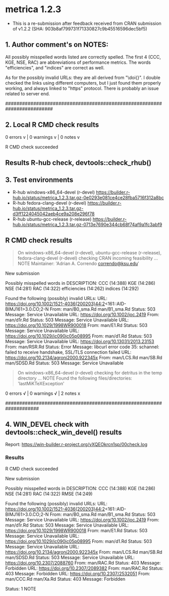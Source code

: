 # metrica 1.2.3 

* This is a re-submission after feedback received from CRAN submission of v1.2.2 (SHA: 903b8af799731f71330827c9b45516596dec5bf5)

## 1. Author comment's on NOTES:
All possibly misspelled words listed are correctly spelled. 
The first 4 (CCC, KGE, NSE, RAC) are abbreviations of performance metrics.
The words "efficiencies", and "indices" are correct as well.

As for the possibly invalid URLs: they are all derived from "\doi{}". I double checked 
the links using different computers, but I just found them properly working, and 
always linked to "https" protocol. There is probably an issue related to server end.

#########################################################################

## 2. Local R CMD check results 

0 errors v | 0 warnings v | 0 notes v

R CMD check succeeded

## Results R-hub check, devtools::check_rhub()

## 3. Test environments
- R-hub windows-x86_64-devel (r-devel)
https://builder.r-hub.io/status/metrica_1.2.3.tar.gz-0e0293e081ce4ce28fba5716f312a8bc
- R-hub fedora-clang-devel (r-devel)
https://builder.r-hub.io/status/metrica_1.2.3.tar.gz-d3ff1224045042aeb4ce9a208e296f78
- R-hub ubuntu-gcc-release (r-release)
https://builder.r-hub.io/status/metrica_1.2.3.tar.gz-0713e7690e344cb68f74af9a1fc3abf9

## R CMD check results
> On windows-x86_64-devel (r-devel), ubuntu-gcc-release (r-release), fedora-clang-devel (r-devel)
  checking CRAN incoming feasibility ... NOTE
  Maintainer: 'Adrian A. Correndo <correndo@ksu.edu>'
  
  New submission
  
  Possibly misspelled words in DESCRIPTION:
    CCC (14:388)
    KGE (14:286)
    NSE (14:281)
    RAC (14:322)
    efficiencies (14:262)
    indices (14:292)
  
  Found the following (possibly) invalid URLs:
    URL: https://doi.org/10.1002/1521-4036(200203)44:2<161::AID-BIMJ161>3.0.CO;2-N
      From: man/B0_sma.Rd
            man/B1_sma.Rd
      Status: 503
      Message: Service Unavailable
    URL: https://doi.org/10.1002/joc.2419
      From: man/d1r.Rd
      Status: 503
      Message: Service Unavailable
    URL: https://doi.org/10.1029/1998WR900018
      From: man/E1.Rd
      Status: 503
      Message: Service Unavailable
    URL: https://doi.org/10.1029/jc090ic05p08995
      From: man/d1.Rd
      Status: 503
      Message: Service Unavailable
    URL: https://doi.org/10.13031/2013.23153
      From: man/RSR.Rd
      Status: Error
      Message: libcurl error code 35:
        	schannel: failed to receive handshake, SSL/TLS connection failed
    URL: https://doi.org/10.2134/agronj2000.922345x
      From: man/LCS.Rd
            man/SB.Rd
            man/SDSD.Rd
      Status: 503
      Message: Service Unavailable

> On windows-x86_64-devel (r-devel)
  checking for detritus in the temp directory ... NOTE
  Found the following files/directories:
    'lastMiKTeXException'

0 errors √ | 0 warnings √ | 2 notes x

####################################################################

## 4. WIN_DEVEL check with devtools::check_win_devel() results

Report: https://win-builder.r-project.org/vXQEOkrcn1sp/00check.log

### Results

R CMD check succeeded

New submission

Possibly misspelled words in DESCRIPTION:
  CCC (14:388)
  KGE (14:286)
  NSE (14:281)
  RAC (14:322)
  RMSE (14:249)

Found the following (possibly) invalid URLs:
  URL: https://doi.org/10.1002/1521-4036(200203)44:2<161::AID-BIMJ161>3.0.CO;2-N
    From: man/B0_sma.Rd
          man/B1_sma.Rd
    Status: 503
    Message: Service Unavailable
  URL: https://doi.org/10.1002/joc.2419
    From: man/d1r.Rd
    Status: 503
    Message: Service Unavailable
  URL: https://doi.org/10.1029/1998WR900018
    From: man/E1.Rd
    Status: 503
    Message: Service Unavailable
  URL: https://doi.org/10.1029/jc090ic05p08995
    From: man/d1.Rd
    Status: 503
    Message: Service Unavailable
  URL: https://doi.org/10.2134/agronj2000.922345x
    From: man/LCS.Rd
          man/SB.Rd
          man/SDSD.Rd
    Status: 503
    Message: Service Unavailable
  URL: https://doi.org/10.2307/2088760
    From: man/RAC.Rd
    Status: 403
    Message: Forbidden
  URL: https://doi.org/10.2307/2089382
    From: man/RAC.Rd
    Status: 403
    Message: Forbidden
  URL: https://doi.org/10.2307/2532051
    From: man/CCC.Rd
          man/Xa.Rd
    Status: 403
    Message: Forbidden

Status: 1 NOTE